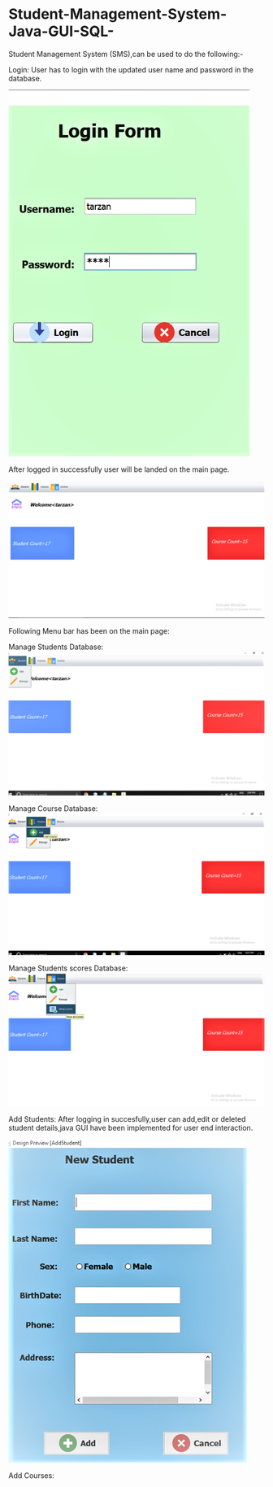 # Student-Management-System-Java-GUI-SQL-
Student Management System (SMS),can be used to do the following:-

Login:
User has to login with the updated user name and password in the database.

<img src="Project Images/Login Form.png">

After logged in successfully user will be landed on the main page.

<img src="Project Images/Main Form.png">

Following Menu bar has been on the main page:


Manage Students Database: 
<img src="Project Images/Add Student Options.png">


Manage Course Database:
<img src="Project Images/Add Course Options.png">


Manage Students scores Database:
<img src="Project Images/Add Scores Options.png">


Add Students:
After logging in succesfully,user can add,edit or deleted student details,java GUI have been implemented for user end interaction.

<img src="Project Images/Add Student.png">

Add Courses:

